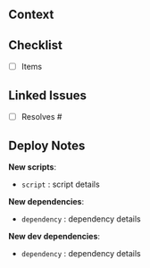 <!-- IMPORTANT: Remove the items which you're not using. -->

## Context
<!-- What problem are you trying to solve? -->

## Checklist
- [ ] Items
<!-- Describe the main changes that your PR does. -->

## Linked Issues
- [ ] Resolves #
<!-- Add the respective issues linked to this PR -->

## Deploy Notes
<!-- Notes regarding deployment of the contained body of work. These should note any
new dependencies, new scripts, etc. -->

**New scripts**:

- `script` : script details

**New dependencies**:

- `dependency` : dependency details

**New dev dependencies**:

- `dependency` : dependency details
